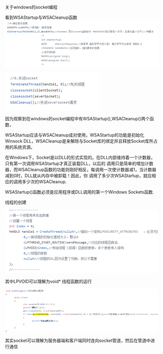 关于windows的socket编程

看到WSAStartup与WSACleanup函数
![](pic/WSAStartup.png)

![](pic/WSACleanup.png)


因为观察到在windows的socket编程中有WSAStartup(),WSACleanup()两个函数，

WSAStartup应该与WSACleanup成对使用，WSAStartup的功能是初始化Winsock DLL，WSACleanup是来解除与Socket库的绑定并且释放Socket库所占用的系统资源。

在Windows下，Socket是以DLL的形式实现的。在DLL内部维持着一个计数器，只有第一次调用WSAStartup才真正装载DLL，以后的 调用只是简单的增加计数器，而WSACleanup函数的功能则刚好相反，每调用一次使计数器减1，当计数器减到0时，DLL就从内存中被卸载！因此，你 调用了多少次WSAStartup，就应相应的调用多少次的WSACleanup.

WSAStartup()函数必须是应用程序或DLL调用的第一个Windows Sockets函数.


线程的创建

![](pic/CreateThread.png)

其中LPVOID可以理解为void*
线程函数的运行

![](pic/ThreadFunc.png)

其实socket可以理解为服务器端和客户端同时连向socket管道，然后在管道中进行通信
